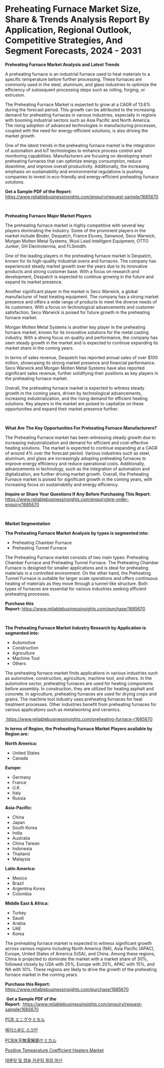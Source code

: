 <p><h1>Preheating Furnace Market Size, Share & Trends Analysis Report By Application, Regional Outlook, Competitive Strategies, And Segment Forecasts, 2024 - 2031</h1></p><p><strong>Preheating Furnace Market Analysis and Latest Trends</strong></p>
<p><p>A preheating furnace is an industrial furnace used to heat materials to a specific temperature before further processing. These furnaces are commonly used in the steel, aluminum, and glass industries to optimize the efficiency of subsequent processing steps such as rolling, forging, or extrusion.</p><p>The Preheating Furnace Market is expected to grow at a CAGR of 13.6% during the forecast period. This growth can be attributed to the increasing demand for preheating furnaces in various industries, especially in regions with booming industrial sectors such as Asia Pacific and North America. The rising adoption of advanced technologies in manufacturing processes, coupled with the need for energy-efficient solutions, is also driving the market growth.</p><p>One of the latest trends in the preheating furnace market is the integration of automation and IoT technologies to enhance process control and monitoring capabilities. Manufacturers are focusing on developing smart preheating furnaces that can optimize energy consumption, reduce downtime, and improve overall productivity. Additionally, the increasing emphasis on sustainability and environmental regulations is pushing companies to invest in eco-friendly and energy-efficient preheating furnace solutions.</p></p>
<p><strong>Get a Sample PDF of the Report:&nbsp;</strong> <a href="https://www.reliablebusinessinsights.com/enquiry/request-sample/1685670">https://www.reliablebusinessinsights.com/enquiry/request-sample/1685670</a></p>
<p>&nbsp;</p>
<p><strong>Preheating Furnace Major Market Players</strong></p>
<p><p>The preheating furnace market is highly competitive with several key players dominating the industry. Some of the prominent players in the market include Binder, Despatch, France Etuves, Sanwood, Seco Warwick, Morgan Molten Metal Systems, Wuxi Lead Intelligent Equipment, OTTO Junker, GH Electrotermia, and FLSmidth.</p><p>One of the leading players in the preheating furnace market is Despatch, known for its high-quality industrial ovens and furnaces. The company has experienced steady market growth over the years due to its innovative products and strong customer base. With a focus on research and development, Despatch is expected to continue growing in the future and expand its market presence.</p><p>Another significant player in the market is Seco Warwick, a global manufacturer of heat treating equipment. The company has a strong market presence and offers a wide range of products to meet the diverse needs of its customers. With a focus on technological advancements and customer satisfaction, Seco Warwick is poised for future growth in the preheating furnace market.</p><p>Morgan Molten Metal Systems is another key player in the preheating furnace market, known for its innovative solutions for the metal casting industry. With a strong focus on quality and performance, the company has seen steady growth in the market and is expected to continue expanding its market share in the coming years.</p><p>In terms of sales revenue, Despatch has reported annual sales of over $100 million, showcasing its strong market presence and financial performance. Seco Warwick and Morgan Molten Metal Systems have also reported significant sales revenue, further solidifying their positions as key players in the preheating furnace market.</p><p>Overall, the preheating furnace market is expected to witness steady growth in the coming years, driven by technological advancements, increasing industrialization, and the rising demand for efficient heating solutions. Key players in the market are poised to capitalize on these opportunities and expand their market presence further.</p></p>
<p>&nbsp;</p>
<p><strong>What Are The Key Opportunities For Preheating Furnace Manufacturers?</strong></p>
<p><p>The Preheating Furnace market has been witnessing steady growth due to increasing industrialization and demand for efficient and cost-effective heating solutions. The market is expected to continue expanding at a CAGR of around 4% over the forecast period. Various industries such as steel, aluminum, and glass are increasingly adopting preheating furnaces to improve energy efficiency and reduce operational costs. Additionally, advancements in technology, such as the integration of automation and digitalization, are further driving market growth. Overall, the Preheating Furnace market is poised for significant growth in the coming years, with increasing focus on sustainability and energy efficiency.</p></p>
<p><strong>Inquire or Share Your Questions If Any Before Purchasing This Report:</strong> <a href="https://www.reliablebusinessinsights.com/enquiry/pre-order-enquiry/1685670">https://www.reliablebusinessinsights.com/enquiry/pre-order-enquiry/1685670</a></p>
<p>&nbsp;</p>
<p><strong>Market Segmentation</strong></p>
<p><strong>The Preheating Furnace Market Analysis by types is segmented into:</strong></p>
<p><ul><li>Preheating Chamber Furnace</li><li>Preheating Tunnel Furnace</li></ul></p>
<p><p>The Preheating Furnace market consists of two main types: Preheating Chamber Furnace and Preheating Tunnel Furnace. The Preheating Chamber Furnace is designed for smaller applications and is ideal for preheating materials in a controlled environment. On the other hand, the Preheating Tunnel Furnace is suitable for larger scale operations and offers continuous heating of materials as they move through a tunnel-like structure. Both types of furnaces are essential for various industries seeking efficient preheating processes.</p></p>
<p><strong>Purchase this Report:&nbsp;</strong><a href="https://www.reliablebusinessinsights.com/purchase/1685670">https://www.reliablebusinessinsights.com/purchase/1685670</a></p>
<p>&nbsp;</p>
<p><strong>The Preheating Furnace Market Industry Research by Application is segmented into:</strong></p>
<p><ul><li>Automotive</li><li>Construction</li><li>Agriculture</li><li>Machine Tool</li><li>Others</li></ul></p>
<p><p>The preheating furnace market finds applications in various industries such as automotive, construction, agriculture, machine tool, and others. In the automotive sector, preheating furnaces are used for heating components before assembly. In construction, they are utilized for heating asphalt and concrete. In agriculture, preheating furnaces are used for drying crops and grains. The machine tool industry uses preheating furnaces for heat treatment processes. Other industries benefit from preheating furnaces for various applications such as metalworking and ceramics.</p></p>
<p><a href="https://www.reliablebusinessinsights.com/preheating-furnace-r1685670">&nbsp;https://www.reliablebusinessinsights.com/preheating-furnace-r1685670</a></p>
<p><strong>In terms of Region, the Preheating Furnace Market Players available by Region are:</strong></p>
<p>
    <p> <strong> North America: </strong>
        <ul>
            <li>United States</li>
            <li>Canada</li>
        </ul>
        </p> 
    <p> <strong> Europe: </strong>
        <ul>
            <li>Germany</li>
            <li>France</li>
            <li>U.K.</li>
            <li>Italy</li>
            <li>Russia</li>
        </ul>
        </p> 
    <p> <strong> Asia-Pacific: </strong>
        <ul>
            <li>China</li>
            <li>Japan</li>
            <li>South Korea</li>
            <li>India</li>
            <li>Australia</li>
            <li>China Taiwan</li>
            <li>Indonesia</li>
            <li>Thailand</li>
            <li>Malaysia</li>
        </ul>
        </p> 
    <p> <strong> Latin America: </strong>
        <ul>
            <li>Mexico</li>
            <li>Brazil</li>
            <li>Argentina Korea</li>
            <li>Colombia</li>
        </ul>
        </p> 
    <p> <strong> Middle East & Africa: </strong>
        <ul>
            <li>Turkey</li>
            <li>Saudi</li>
            <li>Arabia</li>
            <li>UAE</li>
            <li>Korea</li>
        </ul>
    </p>
    </p>
<p><p>The preheating furnace market is expected to witness significant growth across various regions including North America (NA), Asia Pacific (APAC), Europe, United States of America (USA), and China. Among these regions, China is projected to dominate the market with a market share of 30%, followed closely by USA with 25%, Europe with 20%, APAC with 15%, and NA with 10%. These regions are likely to drive the growth of the preheating furnace market in the coming years.</p></p>
<p><strong>Purchase this Report: </strong><a href="https://www.reliablebusinessinsights.com/purchase/1685670">https://www.reliablebusinessinsights.com/purchase/1685670</a></p>
<p>&nbsp;<strong>Get a Sample PDF of the Report:&nbsp;&nbsp;</strong><a href="https://www.reliablebusinessinsights.com/enquiry/request-sample/1685670">https://www.reliablebusinessinsights.com/enquiry/request-sample/1685670</a></p>
<p><strong></strong></p>
<p><p><a href="https://github.com/klon646/Market-Research-Report-List-1/blob/main/8591669102585.md">PCB エニグケミカル</a></p><p><a href="https://github.com/regina00882/Market-Research-Report-List-1/blob/main/495417096102.md">페이스쉴드 스크린</a></p><p><a href="https://github.com/EstaSprer20231/Market-Research-Report-List-1/blob/main/3276959102584.md">PCB水平無電解銅ケミカル</a></p><p><a href="https://github.com/MyrticeDare2023/Market-Research-Report-List-1/blob/main/positive-temperature-coefficient-heaters-market.md">Positive Temperature Coefficient Heaters Market</a></p><p><a href="https://github.com/aqmalbtr/Market-Research-Report-List-1/blob/main/552532196099.md">태블릿 및 캡슐 카운팅 필링 머신</a></p></p>